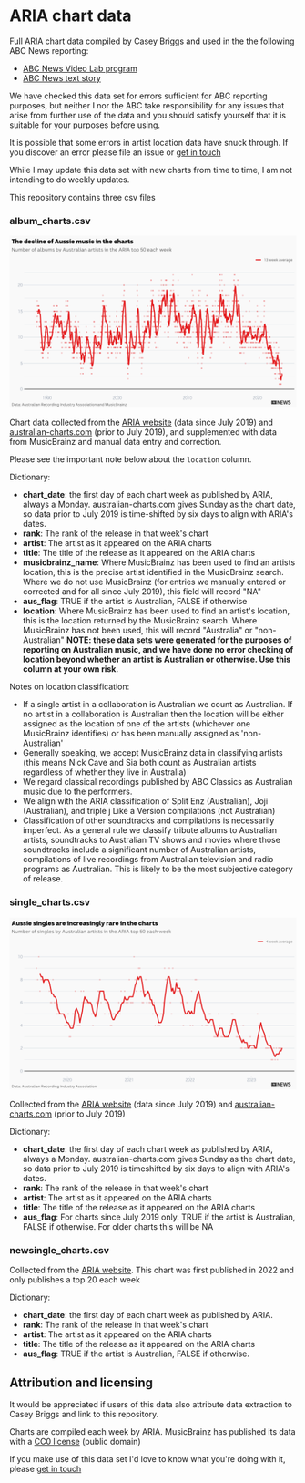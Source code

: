 # ARIA chart data

Full ARIA chart data compiled by Casey Briggs and used in the the following ABC News reporting:

- [ABC News Video Lab program](https://www.youtube.com/watch?v=dpjYGTekLIY)
- [ABC News text story](https://www.abc.net.au/news/2023-07-09/australian-music-in-aria-charts-has-plummeted-heres-why/102575198)

We have checked this data set for errors sufficient for ABC reporting purposes, but neither I nor the ABC take responsibility for any issues that arise from further use of the data and you should satisfy yourself that it is suitable for your purposes before using.

It is possible that some errors in artist location data have snuck through. If you discover an error please file an issue or [get in touch](https://www.caseybriggs.com/)

While I may update this data set with new charts from time to time, I am not intending to do weekly updates.

This repository contains three csv files

### album_charts.csv

<center>

![](aussie_charts.png)

</center> 

Chart data collected from the [ARIA website](https://www.aria.com.au/charts/singles-chart/) (data since July 2019) and [australian-charts.com](australian-charts.com) (prior to July 2019), and supplemented with data from MusicBrainz and manual data entry and correction.

Please see the important note below about the `location` column.

Dictionary:

- **chart_date**: the first day of each chart week as published by ARIA, always a Monday. australian-charts.com gives Sunday as the chart date, so data prior to July 2019 is time-shifted by six days to align with ARIA's dates.
- **rank**: The rank of the release in that week's chart 
- **artist**: The artist as it appeared on the ARIA charts
- **title**: The title of the release as it appeared on the ARIA charts
- **musicbrainz_name**: Where MusicBrainz has been used to find an artists location, this is the precise artist identified in the MusicBrainz search. Where we do not use MusicBrainz (for entries we manually entered or corrected and for all since July 2019), this field will record "NA" 
- **aus_flag**: TRUE if the artist is Australian, FALSE if otherwise 
- **location**: Where MusicBrainz has been used to find an artist's location, this is the location returned by the MusicBrainz search. Where MusicBrainz has not been used, this will record "Australia" or "non-Australian" **NOTE: these data sets were generated for the purposes of reporting on Australian music, and we have done no error checking of location beyond whether an artist is Australian or otherwise. Use this column at your own risk.**

Notes on location classification:

- If a single artist in a collaboration is Australian we count as Australian. If no artist in a collaboration is Australian then the location will be either assigned as the location of one of the artists (whichever one MusicBrainz identifies) or has been manually assigned as 'non-Australian' 
- Generally speaking, we accept MusicBrainz data in classifying artists (this means Nick Cave and Sia both count as Australian artists regardless of whether they live in Australia)
- We regard classical recordings published by ABC Classics as Australian music due to the performers.
- We align with the ARIA classification of Split Enz (Australian), Joji (Australian), and triple j Like a Version compilations (not Australian)
- Classification of other soundtracks and compilations is necessarily imperfect. As a general rule we classify tribute albums to Australian artists, soundtracks to Australian TV shows and movies where those soundtracks include a significant number of Australian artists, compilations of live recordings from Australian television and radio programs as Australian. This is likely to be the most subjective category of release.

### single_charts.csv

<center>

![](aussie_charts_singles.png)

</center> 

Collected from the [ARIA website](https://www.aria.com.au/charts/singles-chart/) (data since July 2019) and [australian-charts.com](australian-charts.com) (prior to July 2019)

Dictionary:

- **chart_date**: the first day of each chart week as published by ARIA, always a Monday. australian-charts.com gives Sunday as the chart date, so data prior to July 2019 is timeshifted by six days to align with ARIA's dates.
- **rank**: The rank of the release in that week's chart 
- **artist**: The artist as it appeared on the ARIA charts
- **title**: The title of the release as it appeared on the ARIA charts
- **aus_flag**: For charts since July 2019 only. TRUE if the artist is Australian, FALSE if otherwise. For older charts this will be NA 

### newsingle_charts.csv

Collected from the [ARIA website](https://www.aria.com.au/charts/new-singles-chart/). This chart was first published in 2022 and only publishes a top 20 each week

Dictionary:

- **chart_date**: the first day of each chart week as published by ARIA.
- **rank**: The rank of the release in that week's chart 
- **artist**: The artist as it appeared on the ARIA charts
- **title**: The title of the release as it appeared on the ARIA charts
- **aus_flag**: TRUE if the artist is Australian, FALSE if otherwise.


## Attribution and licensing 

It would be appreciated if users of this data also attribute data extraction to Casey Briggs and link to this repository. 

Charts are compiled each week by ARIA. MusicBrainz has published its data with a [CC0 license](https://creativecommons.org/publicdomain/zero/1.0) (public domain)



If you make use of this data set I'd love to know what you're doing with it, please [get in touch](https://www.caseybriggs.com/)
